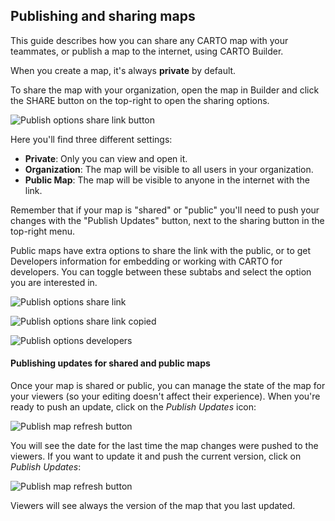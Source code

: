 ## Publishing and sharing maps

This guide describes how you can share any CARTO map with your teammates, or publish a map to the internet, using CARTO Builder.

When you create a map, it's always **private** by default.

To share the map with your organization, open the map in Builder and click the SHARE button on the top-right to open the sharing options. 

<!-- screenshot needed -->

![Publish options share link button](/img/cloud-native-workspace/maps/map_sharelink_button.png) 

Here you'll find three different settings:

* **Private**: Only you can view and open it.
* **Organization**: The map will be visible to all users in your organization.
* **Public Map**: The map will be visible to anyone in the internet with the link.

Remember that if your map is "shared" or "public" you'll need to push your changes with the "Publish Updates" button, next to the sharing button in the top-right menu. 

Public maps have extra options to share the link with the public, or to get Developers information for embedding or working with CARTO for developers. You can toggle between these subtabs and select the option you are interested in. 

![Publish options share link](/img/cloud-native-workspace/maps/map_sharelink.png) 

![Publish options share link copied](/img/cloud-native-workspace/maps/map_sharelink_copied.png)

![Publish options developers](/img/cloud-native-workspace/maps/map_developers_options.png)

#### Publishing updates for shared and public maps

Once your map is shared or public, you can manage the state of the map for your viewers (so your editing doesn't affect their experience). When you're ready to push an update, click on the *Publish Updates* icon:

<!-- screenshot needed -->

![Publish map refresh button](/img/cloud-native-workspace/maps/map_publish_map.png)

You will see the date for the last time the map changes were pushed to the viewers. If you want to update it and push the current version, click on *Publish Updates*:

<!-- screenshot needed -->

![Publish map refresh button](/img/cloud-native-workspace/maps/map_publish_map_now.png)

Viewers will see always the version of the map that you last updated.

